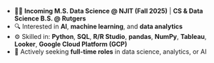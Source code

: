 - 👩‍💻 **Incoming M.S. Data Science @ NJIT (Fall 2025)** | **CS & Data Science B.S. @ Rutgers**
- 🔍 Interested in **AI**, **machine learning**, and **data analytics**
- ⚙️ Skilled in: **Python**, **SQL**, **R/R Studio**, **pandas**, **NumPy**, **Tableau**, **Looker**, **Google Cloud Platform (GCP)**
- 💼 Actively seeking **full-time roles** in data science, analytics, or AI

<!---
deepikabuddana2004/deepikabuddana2004 is a ✨ special ✨ repository because its `README.md` (this file) appears on your GitHub profile.
You can click the Preview link to take a look at your changes.
--->
